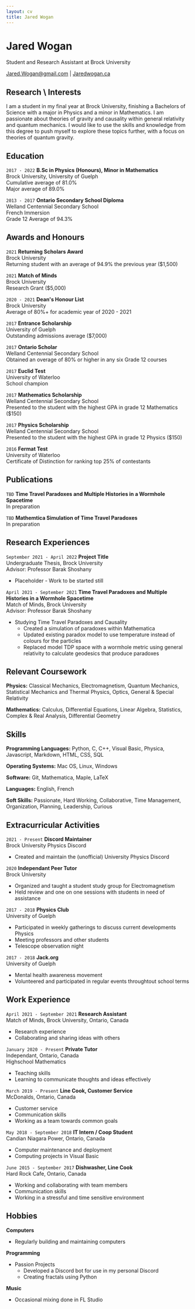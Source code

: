 ```yaml
---
layout: cv
title: Jared Wogan
---
```

# Jared Wogan
Student and Research Assistant at Brock University

<div id="webaddress">
<a href="mailto:jared.wogan@gmail.com">Jared.Wogan@gmail.com</a>
| <a href="https://jaredwogan.ca">Jaredwogan.ca</a>
</div>


## Research \ Interests

I am a student in my final year at Brock University, finishing a Bachelors of Science
with a major in Physics and a minor in Mathematics. I am passionate about theories of gravity and
causality within general relativity and quantum mechanics. I would like to use the skills and
knowledge from this degree to push myself to explore these topics further, with a focus on theories
of quantum gravity.


## Education

`2017 - 2022`
__B.Sc in Physics (Honours), Minor in Mathematics__ \
Brock University, University of Guelph \
Cumulative average of 81.0% \
Major average of 89.0%

`2013 - 2017`
__Ontario Secondary School Diploma__ \
Welland Centennial Secondary School \
French Immersion \
Grade 12 Average of 94.3%


## Awards and Honours

`2021`
__Returning Scholars Award__ \
Brock University \
Returning student with an average of 94.9% the previous year ($1,500)

`2021`
__Match of Minds__ \
Brock University \
Research Grant ($5,000)

`2020 - 2021`
__Dean's Honour List__ \
Brock University \
Average of 80%+ for academic year of 2020 - 2021

`2017`
__Entrance Scholarship__ \
University of Guelph \
Outstanding admissions average ($7,000)

`2017`
__Ontario Scholar__ \
Welland Centennial Secondary School \
Obtained an overage of 80% or higher in any six Grade 12 courses

`2017`
__Euclid Test__ \
University of Waterloo \
School champion

`2017`
__Mathematics Scholarship__ \
Welland Centennial Secondary School \
Presented to the student with the highest GPA in grade 12 Mathematics ($150)

`2017`
__Physics Scholarship__ \
Welland Centennial Secondary School \
Presented to the student with the highest GPA in grade 12 Physics ($150)

`2016`
__Fermat Test__ \
University of Waterloo \
Certificate of Distinction for ranking top 25% of contestants


## Publications

`TBD`
__Time Travel Paradoxes and Multiple Histories in a Wormhole Spacetime__ \
In preparation

`TBD`
__Mathemtica Simulation of Time Travel Paradoxes__ \
In preparation


## Research Experiences

`September 2021 - April 2022`
__Project Title__ \
Undergraduate Thesis, Brock University \
Advisor: Professor Barak Shoshany
- Placeholder - Work to be started still

`April 2021 - September 2021`
__Time Travel Paradoxes and Multiple Histories in a Wormhole Spacetime__ \
Match of Minds, Brock University \
Advisor: Professor Barak Shoshany
- Studying Time Travel Paradoxes and Causality
    - Created a simulation of paradoxes within Mathematica
    - Updated existing paradox model to use temperature instead of colours for the particles
    - Replaced model TDP space with a wormhole metric using general relativity to calculate geodesics that produce paradoxes


## Relevant Coursework

__Physics:__ Classical Mechanics, Electromagnetism, Quantum Mechanics, Statistical Mechanics and Thermal Physics, Optics, General & Special Relativity

__Mathematics:__ Calculus, Differential Equations, Linear Algebra, Statistics, Complex & Real Analysis, Differential Geometry


## Skills

__Programming Languages:__ Python, C, C++, Visual Basic, Physica, Javascript, Markdown, HTML, CSS, SQL

__Operating Systems:__ Mac OS, Linux, Windows

__Software:__ Git, Mathematica, Maple, LaTeX

__Languages:__ English, French

__Soft Skills:__ Passionate, Hard Working, Collaborative, Time Management, Organization, Planning, Leadership, Curious


## Extracurricular Activities

`2021 - Present`
__Discord Maintainer__ \
Brock University Physics Discord
- Created and maintain the (unofficial) University Physics Discord

`2020`
__Independant Peer Tutor__ \
Brock University
- Organized and taught a student study group for Electromagnetism
- Held review and one on one sessions with students in need of assistance

`2017 - 2018`
__Physics Club__ \
University of Guelph
- Participated in weekly gatherings to discuss current developments Physics
- Meeting professors and other students
- Telescope observation night

`2017 - 2018`
__Jack.org__ \
University of Guelph
- Mental health awareness movement
- Volunteered and participated in regular events throughtout school terms


## Work Experience

`April 2021 - September 2021`
__Research Assistant__ \
Match of Minds, Brock University, Ontario, Canada
- Research experience
- Collaborating and sharing ideas with others

`January 2020 - Present`
__Private Tutor__ \
Independant, Ontario, Canada \
Highschool Mathematics
- Teaching skills
- Learning to communicate thoughts and ideas effectively

`March 2019 - Present`
__Line Cook, Customer Service__ \
McDonalds, Ontario, Canada
- Customer service
- Communication skills
- Working as a team towards common goals

`May 2018 - September 2018`
__IT Intern / Coop Student__ \
Candian Niagara Power, Ontario, Canada
- Computer maintenance and deployment
- Computing projects in Visual Basic

`June 2015 - September 2017`
__Dishwasher, Line Cook__ \
Hard Rock Cafe, Ontario, Canada
- Working and collaborating with team members
- Communication skills
- Working in a stressful and time sensitive environment


## Hobbies

__Computers__
- Regularly building and maintaining computers

__Programming__
- Passion Projects
    - Developed a Discord bot for use in my personal Discord
    - Creating fractals using Python

__Music__
- Occasional mixing done in FL Studio






